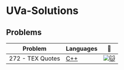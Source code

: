 # UVa-Solutions

## Problems
| Problem | Languages | :link: |
| - | - | - |
| 272 - TEX Quotes | [C++]() | [![:cat:](https://uva.onlinejudge.org/templates/hm_yaml_2_5/img/onlinejudgelogo2.png)](https://uva.onlinejudge.org/index.php?option=com_onlinejudge&Itemid=8&category=24&page=show_problem&problem=208) |
